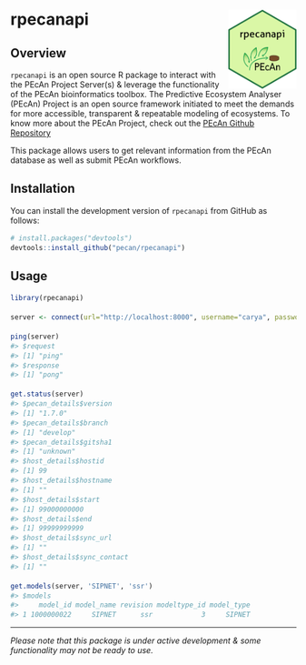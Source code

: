 # rpecanapi <a href='https://dplyr.tidyverse.org'><img src='man/figures/logo.png' align="right" height="139" /></a>

## Overview

`rpecanapi` is an open source R package to interact with the PEcAn Project Server(s) & leverage the functionality of the PEcAn bioinformatics toolbox. The Predictive Ecosystem Analyser (PEcAn) Project is an open source framework initiated to meet the demands for more accessible, transparent & repeatable modeling of ecosystems. To know more about the PEcAn Project, check out the [PEcAn Github Repository](https://github.com/PecanProject/pecan)

This package allows users to get relevant information from the PEcAn database as well as submit PEcAn workflows.

## Installation

You can install the development version of `rpecanapi` from GitHub as follows:
```R
# install.packages("devtools")
devtools::install_github("pecan/rpecanapi")
```

## Usage

```R
library(rpecanapi)

server <- connect(url="http://localhost:8000", username="carya", password="illinois")

ping(server)
#> $request
#> [1] "ping"
#> $response
#> [1] "pong"

get.status(server)
#> $pecan_details$version
#> [1] "1.7.0"
#> $pecan_details$branch
#> [1] "develop"
#> $pecan_details$gitsha1
#> [1] "unknown"
#> $host_details$hostid
#> [1] 99
#> $host_details$hostname
#> [1] ""
#> $host_details$start
#> [1] 99000000000
#> $host_details$end
#> [1] 99999999999
#> $host_details$sync_url
#> [1] ""
#> $host_details$sync_contact
#> [1] ""

get.models(server, 'SIPNET', 'ssr')
#> $models
#>     model_id model_name revision modeltype_id model_type
#> 1 1000000022     SIPNET      ssr            3     SIPNET

```

***

_Please note that this package is under active development & some functionality may not be ready to use._